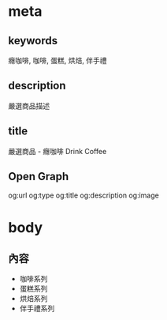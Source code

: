 # meta

## keywords
癮咖啡, 咖啡, 蛋糕, 烘焙, 伴手禮

## description
嚴選商品描述

## title
嚴選商品 - 癮咖啡 Drink Coffee

## Open Graph
og:url
og:type
og:title
og:description
og:image

# body

## 內容

- 咖啡系列
- 蛋糕系列
- 烘焙系列
- 伴手禮系列